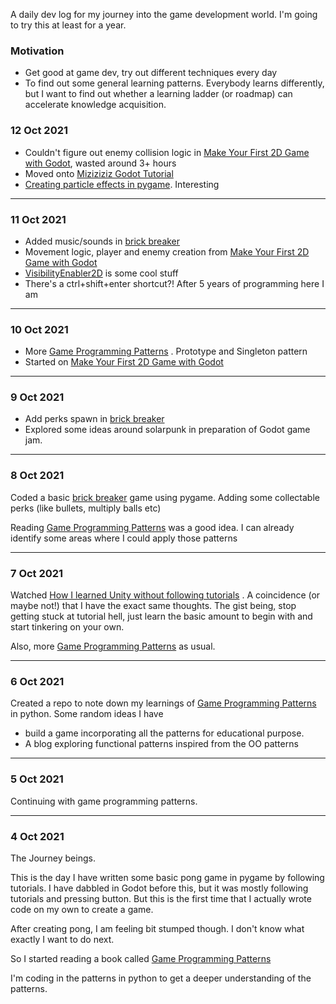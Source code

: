 A daily dev log for my journey into the game development world. I'm going to try this at least for a year.  

### Motivation

- Get good at game dev, try out different techniques every day
- To find out some general learning patterns. Everybody learns differently, but I want to find out whether a learning ladder (or roadmap) can accelerate knowledge acquisition.

### 12 Oct 2021

- Couldn't figure out enemy collision logic in [Make Your First 2D Game with Godot](https://www.youtube.com/watch?v=Mc13Z2gboEk), wasted around 3+ hours
-  Moved onto [Miziziziz Godot Tutorial](https://www.youtube.com/watch?v=lU-4dfo0-RA)
- [Creating particle effects in pygame](https://www.youtube.com/watch?v=yfcsB3SGsKY). Interesting

---

### 11 Oct 2021

- Added music/sounds in [brick breaker](https://github.com/bejoygm/game-experiments)
- Movement logic, player and enemy creation from [Make Your First 2D Game with Godot](https://www.youtube.com/watch?v=Mc13Z2gboEk) 
- [VisibilityEnabler2D](https://docs.godotengine.org/en/stable/classes/class_visibilityenabler2d.html#visibilityenabler2d) is some cool stuff
- There's a ctrl+shift+enter shortcut?! After 5 years of programming here I am

---

### 10 Oct 2021

- More [Game Programming Patterns](https://gameprogrammingpatterns.com/) . Prototype and Singleton pattern
- Started on [Make Your First 2D Game with Godot](https://www.youtube.com/watch?v=Mc13Z2gboEk) 

---

### 9 Oct 2021

- Add perks spawn in [brick breaker](https://github.com/bejoygm/game-experiments)
- Explored some ideas around solarpunk in preparation of Godot game jam.

---

### 8 Oct 2021

Coded a basic [brick breaker](https://github.com/bejoygm/game-experiments) game using pygame. Adding some collectable perks (like bullets, multiply balls etc)

Reading [Game Programming Patterns](https://gameprogrammingpatterns.com/) was a good idea. I can already identify some areas where I could apply those patterns

---

### 7 Oct 2021

Watched [How I learned Unity without following tutorials](https://www.youtube.com/watch?v=vFjXKOXdgGo) . A coincidence (or maybe not!) that I have the exact same thoughts. The gist being, stop getting stuck at tutorial hell, just learn the basic amount to begin with and start tinkering on your own.

Also, more [Game Programming Patterns](https://gameprogrammingpatterns.com/) as usual.

---

### 6 Oct 2021

Created a repo to note down my learnings of [Game Programming Patterns](https://gameprogrammingpatterns.com/) in python. Some random ideas I have

- build a game incorporating all the patterns for educational purpose.
- A blog exploring functional patterns inspired from the OO patterns

---

### 5 Oct 2021

Continuing with game programming patterns.

---

### 4 Oct 2021

The Journey beings.

This is the day I have written some basic pong game in pygame by following tutorials. I have dabbled in Godot before this, but it was mostly following tutorials and pressing button. But this is the first time that I actually wrote code on my own to create a game.

After creating pong, I am feeling bit stumped though. I don't know what exactly I want to do next.

So I started reading a book called [Game Programming Patterns](https://gameprogrammingpatterns.com/)

I'm coding in the patterns in python to get a deeper understanding of the patterns.

